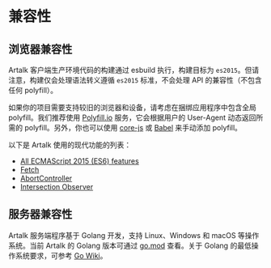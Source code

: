 # 兼容性

## 浏览器兼容性

Artalk 客户端生产环境代码的构建通过 esbuild 执行，构建目标为 `es2015`。但请注意，构建仅会处理语法转义遵循 `es2015` 标准，不会处理 API 的兼容性（不包含任何 polyfill）。

如果你的项目需要支持较旧的浏览器和设备，请考虑在捆绑应用程序中包含全局 polyfill。我们推荐使用 [Polyfill.io](https://polyfill.io/) 服务，它会根据用户的 User-Agent 动态返回所需的 polyfill。另外，你也可以使用 [core-js](https://github.com/zloirock/core-js) 或 [Babel](https://babeljs.io/) 来手动添加 polyfill。

以下是 Artalk 使用的现代功能的列表：

- [All ECMAScript 2015 (ES6) features](https://compat-table.github.io/compat-table/es6/)
- [Fetch](https://developer.mozilla.org/en-US/docs/Web/API/Fetch_API)
- [AbortController](https://developer.mozilla.org/en-US/docs/Web/API/AbortController)
- [Intersection Observer](https://developer.mozilla.org/en-US/docs/Web/API/Intersection_Observer_API)

## 服务器兼容性

Artalk 服务端程序基于 Golang 开发，支持 Linux、Windows 和 macOS 等操作系统。当前 Artalk 的 Golang 版本可通过 [go.mod](https://github.com/ArtalkJS/Artalk/blob/master/go.mod#L3) 查看。关于 Golang 的最低操作系统要求，可参考 [Go Wiki](https://go.dev/wiki/MinimumRequirements)。
